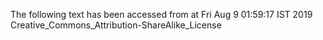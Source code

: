 The following text has been accessed from at Fri Aug 9 01:59:17 IST 2019
Creative_Commons_Attribution-ShareAlike_License
